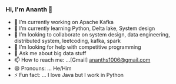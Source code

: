 ### Hi, I'm Ananth 👋

- 🔭 I’m currently working on Apache Kafka
- 🌱 I’m currently learning Python, Delta lake, System design
- 👯 I’m looking to collaborate on system design, data engineering, distributed system, leetcoding, kafka, spark
- 🤔 I’m looking for help with competitive programming
- 💬 Ask me about big data stuff
- 📫 How to reach me: ...[Gmail] ananths1006@gmail.com
- 😄 Pronouns: ... He/Him
- ⚡ Fun fact: ... I love Java but I work in Python
